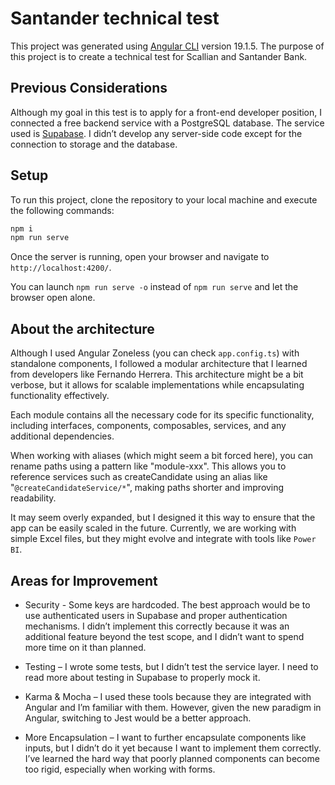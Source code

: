 # Santander technical test

This project was generated using [Angular CLI](https://github.com/angular/angular-cli) version 19.1.5. The purpose of this project is to create a technical test for Scallian and Santander Bank.

## Previous Considerations

Although my goal in this test is to apply for a front-end developer position, I connected a free backend service with a PostgreSQL database. The service used is [Supabase](https://supabase.com/). I didn’t develop any server-side code except for the connection to storage and the database.

## Setup

To run this project, clone the repository to your local machine and execute the following commands:

```bash
npm i
npm run serve
```

Once the server is running, open your browser and navigate to `http://localhost:4200/`.

You can launch `npm run serve -o` instead of `npm run serve` and let the browser open alone.

## About the architecture

Although I used Angular Zoneless (you can check `app.config.ts`) with standalone components, I followed a modular architecture that I learned from developers like Fernando Herrera. This architecture might be a bit verbose, but it allows for scalable implementations while encapsulating functionality effectively.

Each module contains all the necessary code for its specific functionality, including interfaces, components, composables, services, and any additional dependencies.

When working with aliases (which might seem a bit forced here), you can rename paths using a pattern like "module-xxx". This allows you to reference services such as createCandidate using an alias like "`@createCandidateService/*`", making paths shorter and improving readability.

It may seem overly expanded, but I designed it this way to ensure that the app can be easily scaled in the future. Currently, we are working with simple Excel files, but they might evolve and integrate with tools like `Power BI`.

## Areas for Improvement

- Security - Some keys are hardcoded. The best approach would be to use authenticated users in Supabase and proper authentication mechanisms. I didn’t implement this correctly because it was an additional feature beyond the test scope, and I didn’t want to spend more time on it than planned.

- Testing – I wrote some tests, but I didn’t test the service layer. I need to read more about testing in Supabase to properly mock it.

- Karma & Mocha – I used these tools because they are integrated with Angular and I’m familiar with them. However, given the new paradigm in Angular, switching to Jest would be a better approach.

- More Encapsulation – I want to further encapsulate components like inputs, but I didn’t do it yet because I want to implement them correctly. I’ve learned the hard way that poorly planned components can become too rigid, especially when working with forms.
